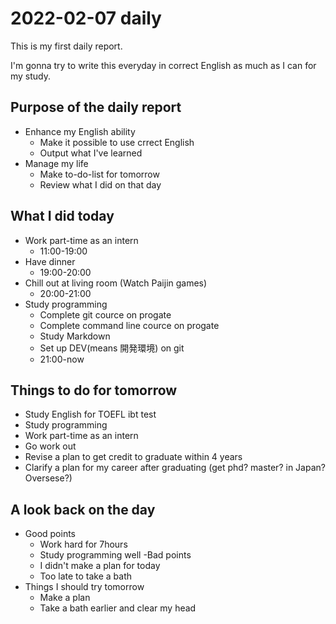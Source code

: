 # 2022-02-07 daily 
This is my first daily report.

I'm gonna try to write this everyday in correct English as much as I can for my study.

## Purpose of the daily report
- Enhance my English ability
  - Make it possible to use crrect English
  - Output what I've learned
- Manage my life
  - Make to-do-list for tomorrow
  - Review what I did on that day

## What I did today
- Work part-time as an intern
  - 11:00-19:00
- Have dinner
  - 19:00-20:00
- Chill out at living room (Watch Paijin games)
  - 20:00-21:00
- Study programming
  - Complete git cource on progate
  - Complete command line cource on progate
  - Study Markdown
  - Set up DEV(means 開発環境) on git
  - 21:00-now
## Things to do for tomorrow
- Study English for TOEFL ibt test
- Study programming
- Work part-time as an intern
- Go work out
- Revise a plan to get credit to graduate within 4 years
- Clarify a plan for my career after graduating (get phd? master? in Japan? Oversese?) 
## A look back on the day
- Good points
  - Work hard for 7hours
  - Study programming well
-Bad points
  - I didn't make a plan for today
  - Too late to take a bath
- Things I should try tomorrow
  - Make a plan
  - Take a bath earlier and clear my head
